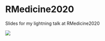 # RMedicine2020

Slides for my lightning talk at RMedicine2020

![](https://i.imgur.com/LH3EH5q.jpg)

